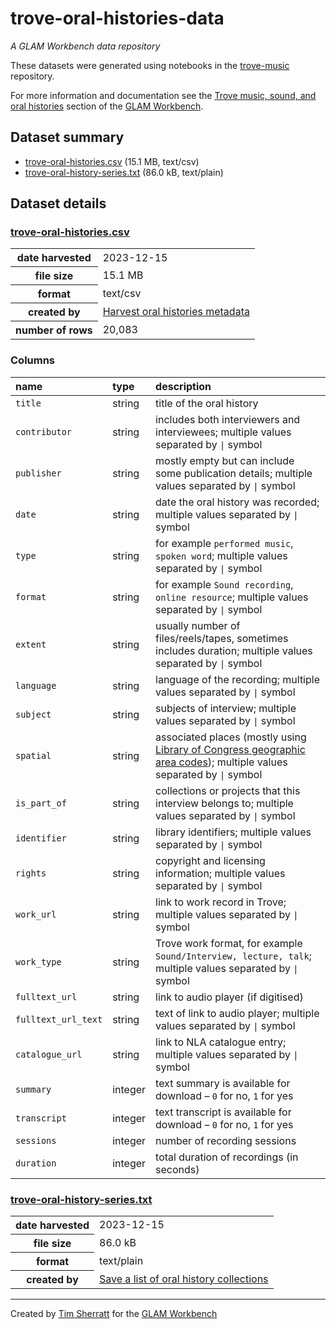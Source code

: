 # trove-oral-histories-data

*A GLAM Workbench data repository*

These datasets were generated using notebooks in the [trove-music](https://github.com/GLAM-Workbench/trove-music/) repository.

For more information and documentation see the [Trove music, sound, and oral histories](https://glam-workbench.net/trove-music) section of the [GLAM Workbench](https://glam-workbench.net).

## Dataset summary
- [trove-oral-histories.csv](https://github.com/GLAM-Workbench/trove-oral-histories-data/blob/main/trove-oral-histories.csv) (15.1 MB, text/csv)
- [trove-oral-history-series.txt](https://github.com/GLAM-Workbench/trove-oral-histories-data/blob/main/trove-oral-history-series.txt) (86.0 kB, text/plain)


## Dataset details

### [trove-oral-histories.csv](https://github.com/GLAM-Workbench/trove-oral-histories-data/blob/main/trove-oral-histories.csv)


<table id="T_82633">
  <thead>
  </thead>
  <tbody>
    <tr>
      <th id="T_82633_level0_row0" class="row_heading level0 row0" >date harvested</th>
      <td id="T_82633_row0_col0" class="data row0 col0" >2023-12-15</td>
    </tr>
    <tr>
      <th id="T_82633_level0_row1" class="row_heading level0 row1" >file size</th>
      <td id="T_82633_row1_col0" class="data row1 col0" >15.1 MB</td>
    </tr>
    <tr>
      <th id="T_82633_level0_row2" class="row_heading level0 row2" >format</th>
      <td id="T_82633_row2_col0" class="data row2 col0" >text/csv</td>
    </tr>
    <tr>
      <th id="T_82633_level0_row3" class="row_heading level0 row3" >created by</th>
      <td id="T_82633_row3_col0" class="data row3 col0" ><a href='https://github.com/GLAM-Workbench/trove-music/blob/master/harvest-oral-histories.ipynb'>Harvest oral histories metadata</a></td>
    </tr>
    <tr>
      <th id="T_82633_level0_row4" class="row_heading level0 row4" >number of rows</th>
      <td id="T_82633_row4_col0" class="data row4 col0" >20,083</td>
    </tr>
  </tbody>
</table>


### Columns

| name                | type    | description                                                                                                                                                                             |
|:--------------------|:--------|:----------------------------------------------------------------------------------------------------------------------------------------------------------------------------------------|
| `title`             | string  | title of the oral history                                                                                                                                                               |
| `contributor`       | string  | includes both interviewers and interviewees; multiple values separated by <code>&#124;</code> symbol                                                                                    |
| `publisher`         | string  | mostly empty but can include some publication details; multiple values separated by <code>&#124;</code> symbol                                                                          |
| `date`              | string  | date the oral history was recorded; multiple values separated by <code>&#124;</code> symbol                                                                                             |
| `type`              | string  | for example `performed music`, `spoken word`; multiple values separated by <code>&#124;</code> symbol                                                                                   |
| `format`            | string  | for example `Sound recording`, `online resource`; multiple values separated by <code>&#124;</code> symbol                                                                               |
| `extent`            | string  | usually number of files/reels/tapes, sometimes includes duration; multiple values separated by <code>&#124;</code> symbol                                                               |
| `language`          | string  | language of the recording; multiple values separated by <code>&#124;</code> symbol                                                                                                      |
| `subject`           | string  | subjects of interview; multiple values separated by <code>&#124;</code> symbol                                                                                                          |
| `spatial`           | string  | associated places (mostly using [Library of Congress geographic area codes](https://www.loc.gov/marc/geoareas/gacs_code.html)); multiple values separated by <code>&#124;</code> symbol |
| `is_part_of`        | string  | collections or projects that this interview belongs to; multiple values separated by <code>&#124;</code> symbol                                                                         |
| `identifier`        | string  | library identifiers; multiple values separated by <code>&#124;</code> symbol                                                                                                            |
| `rights`            | string  | copyright and licensing information; multiple values separated by <code>&#124;</code> symbol                                                                                            |
| `work_url`          | string  | link to work record in Trove; multiple values separated by <code>&#124;</code> symbol                                                                                                   |
| `work_type`         | string  | Trove work format, for example `Sound/Interview, lecture, talk`; multiple values separated by <code>&#124;</code> symbol                                                                |
| `fulltext_url`      | string  | link to audio player (if digitised)                                                                                                                                                     |
| `fulltext_url_text` | string  | text of link to audio player; multiple values separated by <code>&#124;</code> symbol                                                                                                   |
| `catalogue_url`     | string  | link to NLA catalogue entry; multiple values separated by <code>&#124;</code> symbol                                                                                                    |
| `summary`           | integer | text summary is available for download – `0` for no, `1` for yes                                                                                                                        |
| `transcript`        | integer | text transcript is available for download – `0` for no, `1` for yes                                                                                                                     |
| `sessions`          | integer | number of recording sessions                                                                                                                                                            |
| `duration`          | integer | total duration of recordings (in seconds)                                                                                                                                               |

### [trove-oral-history-series.txt](https://github.com/GLAM-Workbench/trove-oral-histories-data/blob/main/trove-oral-history-series.txt)


<table id="T_2bcbc">
  <thead>
  </thead>
  <tbody>
    <tr>
      <th id="T_2bcbc_level0_row0" class="row_heading level0 row0" >date harvested</th>
      <td id="T_2bcbc_row0_col0" class="data row0 col0" >2023-12-15</td>
    </tr>
    <tr>
      <th id="T_2bcbc_level0_row1" class="row_heading level0 row1" >file size</th>
      <td id="T_2bcbc_row1_col0" class="data row1 col0" >86.0 kB</td>
    </tr>
    <tr>
      <th id="T_2bcbc_level0_row2" class="row_heading level0 row2" >format</th>
      <td id="T_2bcbc_row2_col0" class="data row2 col0" >text/plain</td>
    </tr>
    <tr>
      <th id="T_2bcbc_level0_row3" class="row_heading level0 row3" >created by</th>
      <td id="T_2bcbc_row3_col0" class="data row3 col0" ><a href='https://github.com/GLAM-Workbench/trove-music/blob/master/save-series.ipynb'>Save a list of oral history collections</a></td>
    </tr>
  </tbody>
</table>




----
Created by [Tim Sherratt](https://timsherratt.au) for the [GLAM Workbench](https://glam-workbench.net)